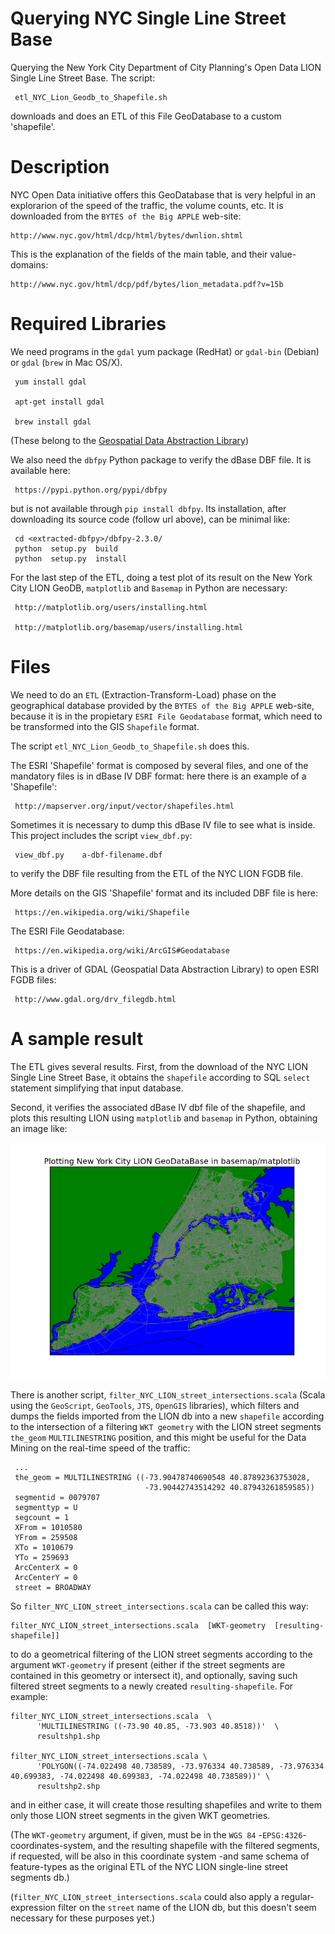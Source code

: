 # Querying NYC Single Line Street Base

Querying the New York City Department of City Planning's Open Data LION
Single Line Street Base. The script:

     etl_NYC_Lion_Geodb_to_Shapefile.sh

downloads and does an ETL of this File GeoDatabase to a custom 'shapefile'.

# Description

NYC Open Data initiative offers this GeoDatabase that is very helpful in
an explorarion of the speed of the traffic, the volume counts, etc. It is
downloaded from the `BYTES of the Big APPLE` web-site:

    http://www.nyc.gov/html/dcp/html/bytes/dwnlion.shtml

This is the explanation of the fields of the main table, and their
value-domains:

    http://www.nyc.gov/html/dcp/pdf/bytes/lion_metadata.pdf?v=15b

# Required Libraries

We need programs in the `gdal` yum package (RedHat) or `gdal-bin` (Debian)
or `gdal` (`brew` in Mac OS/X).

     yum install gdal
     
     apt-get install gdal
     
     brew install gdal

(These belong to the [Geospatial Data Abstraction Library](http://www.gdal.org/))

We also need the `dbfpy` Python package to verify the dBase DBF file. It
is available here:

     https://pypi.python.org/pypi/dbfpy

but is not available through `pip install dbfpy`. Its installation, after
downloading its source code (follow url above), can be minimal like:

     cd <extracted-dbfpy>/dbfpy-2.3.0/
     python  setup.py  build
     python  setup.py  install

For the last step of the ETL, doing a test plot of its result on the
New York City LION GeoDB, `matplotlib` and `Basemap` in Python are
necessary:

     http://matplotlib.org/users/installing.html

     http://matplotlib.org/basemap/users/installing.html

# Files

We need to do an `ETL` (Extraction-Transform-Load) phase on the geographical
database provided by the `BYTES of the Big APPLE` web-site, because it is in
the propietary `ESRI File Geodatabase` format, which need to be transformed
into the GIS `Shapefile` format.

The script `etl_NYC_Lion_Geodb_to_Shapefile.sh` does this.

The ESRI 'Shapefile' format is composed by several files, and one of the
mandatory files is in dBase IV DBF format: here there is an example of a
'Shapefile':

     http://mapserver.org/input/vector/shapefiles.html

Sometimes it is necessary to dump this dBase IV file to see what is inside.
This project includes the script `view_dbf.py`:

     view_dbf.py    a-dbf-filename.dbf

to verify the DBF file resulting from the ETL of the NYC LION FGDB file.

More details on the GIS 'Shapefile' format and its included DBF file is here:

     https://en.wikipedia.org/wiki/Shapefile

The ESRI File Geodatabase:

     https://en.wikipedia.org/wiki/ArcGIS#Geodatabase

This is a driver of GDAL (Geospatial Data Abstraction Library) to open ESRI
FGDB files:

     http://www.gdal.org/drv_filegdb.html

# A sample result

The ETL gives several results. First, from the download of the NYC LION
Single Line Street Base, it obtains the `shapefile` according to SQL
`select` statement simplifying that input database.

Second, it verifies the associated dBase IV dbf file of the shapefile,
and plots this resulting LION using `matplotlib` and `basemap` in Python,
obtaining an image like:

![sample New York City LION plot using matplotlib and basemap](/a_result_NYC_LION_matplotlib_basemap.png?raw=true "sample New York City LION plot using matplotlib and basemap")

There is another script, `filter_NYC_LION_street_intersections.scala`
(Scala using the `GeoScript`, `GeoTools`, `JTS`, `OpenGIS` libraries),
which filters and dumps the fields imported from the LION db into a
new `shapefile` according to the intersection of a filtering `WKT
geometry` with the LION street segments `the_geom` `MULTILINESTRING`
position, and this might be useful for the Data Mining on the
real-time speed of the traffic:

     ...
     the_geom = MULTILINESTRING ((-73.90478740690548 40.87892363753028,
                                  -73.90442743514292 40.87943261859585))
     segmentid = 0079707
     segmenttyp = U
     segcount = 1
     XFrom = 1010580
     YFrom = 259508
     XTo = 1010679
     YTo = 259693
     ArcCenterX = 0
     ArcCenterY = 0
     street = BROADWAY

So `filter_NYC_LION_street_intersections.scala` can be called this way:

    filter_NYC_LION_street_intersections.scala  [WKT-geometry  [resulting-shapefile]]

to do a geometrical filtering of the LION street segments according to
the argument `WKT-geometry` if present (either if the street segments are
contained in this geometry or intersect it), and optionally, saving such
filtered street segments to a newly created `resulting-shapefile`. For
example:

    filter_NYC_LION_street_intersections.scala  \
          'MULTILINESTRING ((-73.90 40.85, -73.903 40.8518))'  \
          resultshp1.shp

    filter_NYC_LION_street_intersections.scala \
          'POLYGON((-74.022498 40.738589, -73.976334 40.738589, -73.976334 40.699383, -74.022498 40.699383, -74.022498 40.738589))' \
          resultshp2.shp

and in either case, it will create those resulting shapefiles and write
to them only those LION street segments in the given WKT geometries.

(The `WKT-geometry` argument, if given, must be in the `WGS 84`
-`EPSG:4326`- coordinates-system, and the resulting shapefile with
the filtered segments, if requested, will be also in this coordinate
system -and same schema of feature-types as the original ETL of the
NYC LION single-line street segments db.)

(`filter_NYC_LION_street_intersections.scala` could also apply a
regular-expression filter on the `street` name of the LION db, but
this doesn't seem necessary for these purposes yet.)

